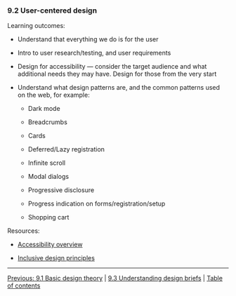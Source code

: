 ### 9.2 User-centered design

Learning outcomes:

- Understand that everything we do is for the user

- Intro to user research/testing, and user requirements

- Design for accessibility — consider the target audience and what additional needs they may have. Design for those from the very start

- Understand what design patterns are, and the common patterns used on the web, for example:

  - Dark mode

  - Breadcrumbs

  - Cards

  - Deferred/Lazy registration

  - Infinite scroll

  - Modal dialogs

  - Progressive disclosure

  - Progress indication on forms/registration/setup

  - Shopping cart

Resources:

- [Accessibility overview](https://developer.mozilla.org/docs/Learn/Accessibility)

- [Inclusive design principles](https://inclusivedesignprinciples.org/)

---

[Previous: 9.1 Basic design theory](/curriculum/2-core/4-best-practices-and-essential-tooling/9-1-basic-design-theory.md) | [9.3 Understanding design briefs](/curriculum/2-core/4-best-practices-and-essential-tooling/9-3-understanding-design-briefs.md) | [Table of contents](/TOC.md)
